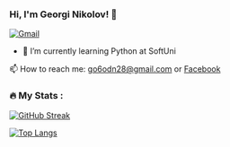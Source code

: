 ### Hi, I'm Georgi Nikolov! 👋

[![Gmail](https://img.shields.io/badge/-Gmail-c14438?style=flat&logo=Gmail&logoColor=white)](mailto:go6odn28@gmail.com)

- 🌱 I’m currently learning Python at SoftUni
  
📫 How to reach me: go6odn28@gmail.com or [Facebook](https://www.facebook.com/profile.php?id=100001532627532)


### :fire: My Stats :
[![GitHub Streak](https://streak-stats.demolab.com/?user=GeorgiDN)](https://git.io/streak-stats)

[![Top Langs](https://github-readme-stats.vercel.app/api/top-langs/?username=GeorgiDN&layout=compact&theme=vision-friendly-dark)](https://github.com/anuraghazra/github-readme-stats)





<!--
**GeorgiDN/GeorgiDN** is a ✨ _special_ ✨ repository because its `README.md` (this file) appears on your GitHub profile.

Here are some ideas to get you started:

- 🔭 I’m currently working on ...
- 🌱 I’m currently learning ...
- 👯 I’m looking to collaborate on ...
- 🤔 I’m looking for help with ...
- 💬 Ask me about ...
- 📫 How to reach me: ...
- 😄 Pronouns: ...
- ⚡ Fun fact: ...
-->

